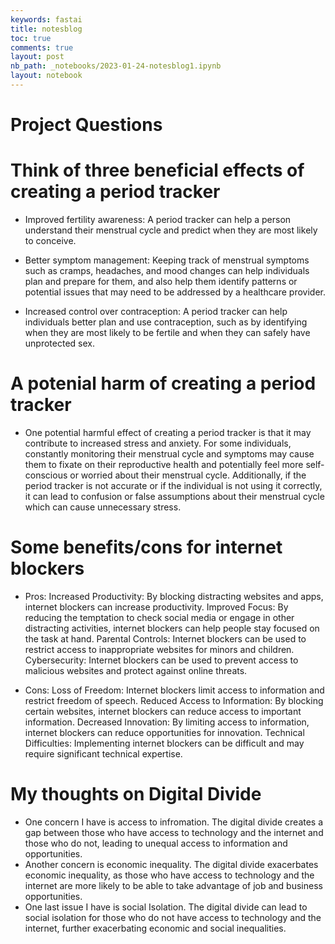 ```yaml
---
keywords: fastai
title: notesblog
toc: true
comments: true
layout: post
nb_path: _notebooks/2023-01-24-notesblog1.ipynb
layout: notebook
---
```


<!--
#################################################
### THIS FILE WAS AUTOGENERATED! DO NOT EDIT! ###
#################################################
# file to edit: _notebooks/2023-01-24-notesblog1.ipynb
-->

<div class="container" id="notebook-container">
        
<div class="cell border-box-sizing text_cell rendered"><div class="inner_cell">
<div class="text_cell_render border-box-sizing rendered_html">
<h1 id="Project-Questions">Project Questions<a class="anchor-link" href="#Project-Questions"> </a></h1><h1 id="Think-of-three-beneficial-effects-of-creating-a-period-tracker">Think of three beneficial effects of creating a period tracker<a class="anchor-link" href="#Think-of-three-beneficial-effects-of-creating-a-period-tracker"> </a></h1><ul>
<li><p>Improved fertility awareness: A period tracker can help a person understand their menstrual cycle and predict when they are most likely to conceive.</p>
</li>
<li><p>Better symptom management: Keeping track of menstrual symptoms such as cramps, headaches, and mood changes can help individuals plan and prepare for them, and also help them identify patterns or potential issues that may need to be addressed by a healthcare provider.</p>
</li>
<li><p>Increased control over contraception: A period tracker can help individuals better plan and use contraception, such as by identifying when they are most likely to be fertile and when they can safely have unprotected sex.</p>
</li>
</ul>
<h1 id="A-potenial-harm-of-creating-a-period-tracker">A potenial harm of creating a period tracker<a class="anchor-link" href="#A-potenial-harm-of-creating-a-period-tracker"> </a></h1><ul>
<li>One potential harmful effect of creating a period tracker is that it may contribute to increased stress and anxiety. For some individuals, constantly monitoring their menstrual cycle and symptoms may cause them to fixate on their reproductive health and potentially feel more self-conscious or worried about their menstrual cycle. Additionally, if the period tracker is not accurate or if the individual is not using it correctly, it can lead to confusion or false assumptions about their menstrual cycle which can cause unnecessary stress.</li>
</ul>
<h1 id="Some-benefits/cons-for-internet-blockers">Some benefits/cons for internet blockers<a class="anchor-link" href="#Some-benefits/cons-for-internet-blockers"> </a></h1><ul>
<li><p>Pros:
Increased Productivity: By blocking distracting websites and apps, internet blockers can increase productivity.
Improved Focus: By reducing the temptation to check social media or engage in other distracting activities, internet blockers can help people stay focused on the task at hand.
Parental Controls: Internet blockers can be used to restrict access to inappropriate websites for minors and children.
Cybersecurity: Internet blockers can be used to prevent access to malicious websites and protect against online threats.</p>
</li>
<li><p>Cons:
Loss of Freedom: Internet blockers limit access to information and restrict freedom of speech.
Reduced Access to Information: By blocking certain websites, internet blockers can reduce access to important information.
Decreased Innovation: By limiting access to information, internet blockers can reduce opportunities for innovation.
Technical Difficulties: Implementing internet blockers can be difficult and may require significant technical expertise.</p>
</li>
</ul>
<h1 id="My-thoughts-on-Digital-Divide">My thoughts on Digital Divide<a class="anchor-link" href="#My-thoughts-on-Digital-Divide"> </a></h1><ul>
<li>One concern I have is access to infromation. The digital divide creates a gap between those who have access to technology and the internet and those who do not, leading to unequal access to information and opportunities.</li>
<li>Another concern is economic inequality. The digital divide exacerbates economic inequality, as those who have access to technology and the internet are more likely to be able to take advantage of job and business opportunities.</li>
<li>One last issue I have is social Isolation. The digital divide can lead to social isolation for those who do not have access to technology and the internet, further exacerbating economic and social inequalities.</li>
</ul>

</div>
</div>
</div>
</div>
 

